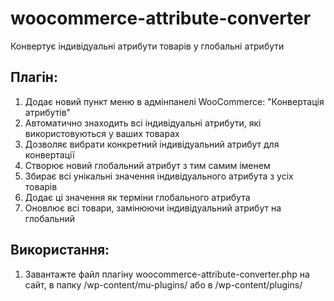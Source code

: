 # woocommerce-attribute-converter
Конвертує індивідуальні атрибути товарів у глобальні атрибути

## Плагін:
1. Додає новий пункт меню в адмінпанелі WooCommerce: "Конвертація атрибутів"
2. Автоматично знаходить всі індивідуальні атрибути, які використовуються у ваших товарах
3. Дозволяє вибрати конкретний індивідуальний атрибут для конвертації
4. Створює новий глобальний атрибут з тим самим іменем
5. Збирає всі унікальні значення індивідуального атрибута з усіх товарів
6. Додає ці значення як терміни глобального атрибута
7. Оновлює всі товари, замінюючи індивідуальний атрибут на глобальний

## Використання:
1. Завантажте файл плагіну woocommerce-attribute-converter.php на сайт, в папку /wp-content/mu-plugins/ або в /wp-content/plugins/
